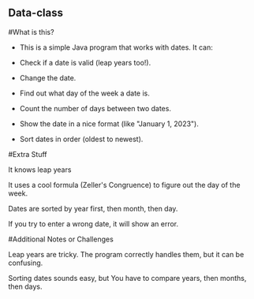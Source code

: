 ## Data-class
#What is this?

- This is a simple Java program that works with dates. It can:

- Check if a date is valid (leap years too!).

- Change the date.

- Find out what day of the week a date is.

- Count the number of days between two dates.

- Show the date in a nice format (like "January 1, 2023").

- Sort dates in order (oldest to newest).

#Extra Stuff

It knows leap years

It uses a cool formula (Zeller's Congruence) to figure out the day of the week.

Dates are sorted by year first, then month, then day.

If you try to enter a wrong date, it will show an error.

#Additional Notes or Challenges

Leap years are tricky. The program correctly handles them, but it can be confusing.

Sorting dates sounds easy, but You have to compare years, then months, then days.

